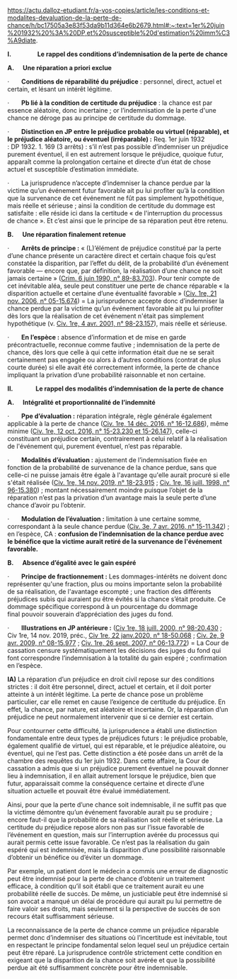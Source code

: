 https://actu.dalloz-etudiant.fr/a-vos-copies/article/les-conditions-et-modalites-devaluation-de-la-perte-de-chance/h/bc17505a3e83f53da9b11d364e6b2679.html#:~:text=1er%20juin%201932%20%3A%20DP,et%20susceptible%20d'estimation%20imm%C3%A9diate.

**I.**               **Le rappel des conditions d’indemnisation de la perte de chance**

**A.**     **Une réparation a priori exclue**

·       **Conditions de réparabilité du préjudice** : personnel, direct, actuel et certain, et lésant un intérêt légitime.

·       **Pb lié à la condition de certitude du préjudice** : la chance est par essence aléatoire, donc incertaine ; or l’indemnisation de la perte d'une chance ne déroge pas au principe de certitude du dommage.

·       **Distinction en JP entre le préjudice probable ou virtuel (réparable), et le préjudice aléatoire, ou éventuel (irréparable) :** Req. 1er juin 1932 : DP 1932. 1. 169 (3 arrêts) : s’il n’est pas possible d’indemniser un préjudice purement éventuel, il en est autrement lorsque le préjudice, quoique futur, apparaît comme la prolongation certaine et directe d’un état de chose actuel et susceptible d’estimation immédiate.

·       La jurisprudence n’accepte d’indemniser la chance perdue par la victime qu’un événement futur favorable ait pu lui profiter qu’à la condition que la survenance de cet événement ne fût pas simplement hypothétique, mais réelle et sérieuse ; ainsi la condition de certitude du dommage est satisfaite : elle réside ici dans la certitude « de l'interruption du processus de chance ». Et c’est ainsi que le principe de sa réparation peut être retenu.

**B.**     **Une réparation finalement retenue**

·       **Arrêts de principe :** « (L)’élément de préjudice constitué par la perte d’une chance présente un caractère direct et certain chaque fois qu’est constatée la disparition, par l’effet du délit, de la probabilité d’un événement favorable — encore que, par définition, la réalisation d’une chance ne soit jamais certaine » ([Crim. 6 juin 1990, n° 89-83.703](https://www.dalloz.fr/documentation/Document?id=CASS_LIEUVIDE_1990-06-06_8983703)). Pour tenir compte de cet inévitable aléa, seule peut constituer une perte de chance réparable « la disparition actuelle et certaine d’une éventualité favorable » ([Civ. 1re, 21 nov. 2006, n° 05-15.674](https://www.dalloz.fr/documentation/Document?id=CASS_LIEUVIDE_2006-11-21_0515674)) = La jurisprudence accepte donc d’indemniser la chance perdue par la victime qu’un événement favorable ait pu lui profiter dès lors que la réalisation de cet événement n'était pas simplement hypothétique (v. [Civ. 1re, 4 avr. 2001, n° 98-23.157](https://www.dalloz.fr/documentation/Document?id=CASS_LIEUVIDE_2001-04-04_9823157)), mais réelle et sérieuse.

·       **En l’espèce :** absence d’information et de mise en garde précontractuelle, reconnue comme fautive ; indemnisation de la perte de chance, dès lors que celle à qui cette information était due ne se serait certainement pas engagée ou alors à d’autres conditions (contrat de plus courte durée) si elle avait été correctement informée, la perte de chance impliquant la privation d’une probabilité raisonnable et non certaine.

**II.**             **Le rappel des modalités d’indemnisation de la perte de chance**

**A.**     **Intégralité et proportionnalité de l’indemnité**

·       **Ppe d’évaluation :** réparation intégrale, règle générale également applicable à la perte de chance ([Civ. 1re, 14 déc. 2016, n° 16-12.686](https://www.dalloz.fr/documentation/Document?id=CASS_LIEUVIDE_2016-12-14_1612686)), même minime ([Civ. 1re, 12 oct. 2016, n° 15-23.230 et 15-26.147](https://www.dalloz.fr/documentation/Document?id=CASS_LIEUVIDE_2016-10-12_1523230)), celle-ci constituant un préjudice certain, contrairement à celui relatif à la réalisation de l'événement qui, purement éventuel, n’est pas réparable.

·       **Modalités d’évaluation :** ajustement de l’indemnisation fixée en fonction de la probabilité de survenance de la chance perdue, sans que celle-ci ne puisse jamais être égale à l'avantage qu'elle aurait procuré si elle s'était réalisée ([Civ. 1re, 14 nov. 2019, n° 18-23.915](https://www.dalloz.fr/documentation/Document?id=CASS_LIEUVIDE_2019-11-14_1823915) ; [Civ. 1re, 16 juill. 1998, n° 96-15.380](https://www.dalloz.fr/documentation/Document?id=CASS_LIEUVIDE_1998-07-16_9615380)) ; montant nécessairement moindre puisque l’objet de la réparation n’est pas la privation d’un avantage mais la seule perte d’une chance d’avoir pu l’obtenir.

·       **Modulation de l’évaluation :** limitation à une certaine somme, correspondant à la seule chance perdue ([Civ. 3e, 7 avr. 2016, n° 15-11.342](https://www.dalloz.fr/documentation/Document?id=CASS_LIEUVIDE_2016-04-07_1511342)) ; en l’espèce, CA : **confusion de l’indemnisation de la chance perdue avec le bénéfice que la victime aurait retiré de la survenance de l'événement favorable.**

**B.**     **Absence d’égalité avec le gain espéré**

·       **Principe de fractionnement :** Les dommages-intérêts ne doivent donc représenter qu'une fraction, plus ou moins importante selon la probabilité de sa réalisation, de l'avantage escompté ; une fraction des différents préjudices subis qui auraient pu être évités si la chance s’était produite. Ce dommage spécifique correspond à un pourcentage du dommage final pouvoir souverain d’appréciation des juges du fond.

·       **Illustrations en JP antérieure :** ([Civ 1re, 18 juill. 2000, n° 98-20.430](https://www.dalloz.fr/documentation/Document?id=CASS_LIEUVIDE_2000-07-18_9820430) ; Civ 1re, 14 nov. 2019, préc., [Civ 1re, 22 janv.2020, n° 18-50.068](https://www.dalloz.fr/documentation/Document?id=CASS_LIEUVIDE_2020-01-22_1850068) ; [Civ. 2e, 9 avr. 2009, n° 08-15.977](https://www.dalloz.fr/documentation/Document?id=CASS_LIEUVIDE_2009-04-09_0815977) ; [Civ. 1re, 26 sept. 2007, n° 06-13.772](https://www.dalloz.fr/documentation/Document?id=CASS_LIEUVIDE_2007-09-26_0613772)) = La Cour de cassation censure systématiquement les décisions des juges du fond qui font correspondre l’indemnisation à la totalité du gain espéré ; confirmation en l’espèce.


**IA)**
La réparation d’un préjudice en droit civil repose sur des conditions strictes : il doit être personnel, direct, actuel et certain, et il doit porter atteinte à un intérêt légitime. La perte de chance pose un problème particulier, car elle remet en cause l’exigence de certitude du préjudice. En effet, la chance, par nature, est aléatoire et incertaine. Or, la réparation d’un préjudice ne peut normalement intervenir que si ce dernier est certain.

Pour contourner cette difficulté, la jurisprudence a établi une distinction fondamentale entre deux types de préjudices futurs : le préjudice probable, également qualifié de virtuel, qui est réparable, et le préjudice aléatoire, ou éventuel, qui ne l’est pas. Cette distinction a été posée dans un arrêt de la chambre des requêtes du 1er juin 1932. Dans cette affaire, la Cour de cassation a admis que si un préjudice purement éventuel ne pouvait donner lieu à indemnisation, il en allait autrement lorsque le préjudice, bien que futur, apparaissait comme la conséquence certaine et directe d’une situation actuelle et pouvait être évalué immédiatement.

Ainsi, pour que la perte d’une chance soit indemnisable, il ne suffit pas que la victime démontre qu’un événement favorable aurait pu se produire ; encore faut-il que la probabilité de sa réalisation soit réelle et sérieuse. La certitude du préjudice repose alors non pas sur l’issue favorable de l’événement en question, mais sur l’interruption avérée du processus qui aurait permis cette issue favorable. Ce n’est pas la réalisation du gain espéré qui est indemnisée, mais la disparition d’une possibilité raisonnable d’obtenir un bénéfice ou d’éviter un dommage.

Par exemple, un patient dont le médecin a commis une erreur de diagnostic peut être indemnisé pour la perte de chance d’obtenir un traitement efficace, à condition qu’il soit établi que ce traitement aurait eu une probabilité réelle de succès. De même, un justiciable peut être indemnisé si son avocat a manqué un délai de procédure qui aurait pu lui permettre de faire valoir ses droits, mais seulement si la perspective de succès de son recours était suffisamment sérieuse.

La reconnaissance de la perte de chance comme un préjudice réparable permet donc d’indemniser des situations où l’incertitude est inévitable, tout en respectant le principe fondamental selon lequel seul un préjudice certain peut être réparé. La jurisprudence contrôle strictement cette condition en exigeant que la disparition de la chance soit avérée et que la possibilité perdue ait été suffisamment concrète pour être indemnisable.